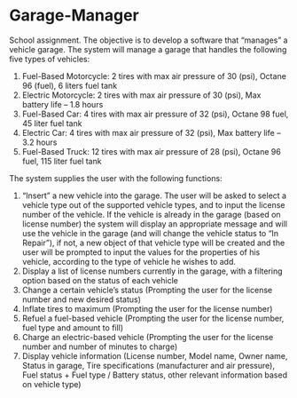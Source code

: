 # Garage-Manager

School assignment. The objective is to develop a software that “manages” a vehicle garage. 
The system will manage a garage that handles the following five types of vehicles:

1. Fuel-Based Motorcycle:
2 tires with max air pressure of 30 (psi), Octane 96 (fuel), 6 liters fuel tank
2. Electric Motorcycle:
2 tires with max air pressure of 30 (psi), Max battery life – 1.8 hours
3. Fuel-Based Car:
4 tires with max air pressure of 32 (psi), Octane 98 fuel, 45 liter fuel tank
4. Electric Car:
4 tires with max air pressure of 32 (psi), Max battery life – 3.2 hours
5. Fuel-Based Truck:
12 tires with max air pressure of 28 (psi), Octane 96 fuel, 115 liter fuel tank

The system supplies the user with the following functions:
1. “Insert” a new vehicle into the garage. The user will be asked to select a vehicle type out of the supported vehicle types, and to input the license number of the vehicle. If the vehicle is already in the garage (based on license number) the system will display an appropriate message and will use the vehicle in the garage (and will change the vehicle status to “In Repair”), if not, a new object of that vehicle type will be created and the user will be prompted to input the values for the properties of his vehicle, according to the type of vehicle he wishes to add.
2. Display a list of license numbers currently in the garage, with a filtering option based on the status of each vehicle
3. Change a certain vehicle’s status (Prompting the user for the license number and new desired status)
4. Inflate tires to maximum (Prompting the user for the license number)
5. Refuel a fuel-based vehicle (Prompting the user for the license number, fuel type and amount to fill)
6. Charge an electric-based vehicle (Prompting the user for the license number and number of minutes to charge)
7. Display vehicle information (License number, Model name, Owner name, Status in garage, Tire specifications (manufacturer and air pressure), Fuel status + Fuel type / Battery status, other relevant information based on vehicle type)
